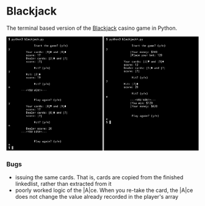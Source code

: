 # Blackjack

The terminal based version of the [Blackjack](https://en.wikipedia.org/wiki/Blackjack) casino game in Python.

![game screenshot](screenshot.png)


### Bugs
- issuing the same cards. That is, cards are copied from the finished linkedlist, rather than extracted from it
- poorly worked logic of the |A|ce. When you re-take the card, the |A|ce does not change the value already recorded in the player's array